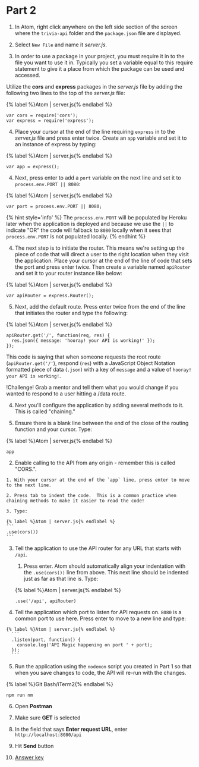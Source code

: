 # Part 2

1. In Atom, right click anywhere on the left side section of the screen where the `trivia-api` folder and the `package.json` file are displayed. 

2. Select `New File` and name it _server.js_.

3. In order to use a package in your project, you must require it in to the file you want to use it in. Typically you set a variable equal to this require statement to give it a place from which the package can be used and accessed.

  Utilize the **cors** and **express** packages in the _server.js_ file by adding the following two lines to the top of the _server.js_ file:

  {% label %}Atom | server.js{% endlabel %}
  ```
  var cors = require('cors');
  var express = require('express');
  ```

4. Place your cursor at the end of the line requiring `express` in to the _server.js_ file and press enter twice. Create an `app` variable and set it to an instance of express by typing: 

  {% label %}Atom | server.js{% endlabel %}
  ```
  var app = express();
  ```
  
4. Next, press enter to add a `port` variable on the next line and set it to `process.env.PORT || 8080`: 

  {% label %}Atom | server.js{% endlabel %}
  ```
  var port = process.env.PORT || 8080;
  ```
  
  {% hint style='info' %}
The `process.env.PORT` will be populated by Heroku later when the application is deployed and because we use the `||` to indicate "OR" the code will fallback to `8080` locally when it sees that `process.env.PORT` is not populated locally.
  {% endhint %}

4. The next step is to initiate the router.  This means we're setting up the piece of code that will direct a user to the right location when they visit the application.  Place your cursor at the end of the line of code that sets the port and press enter twice.  Then create a variable named `apiRouter` and set it to your router instance like below: 

  {% label %}Atom | server.js{% endlabel %}
  ```
  var apiRouter = express.Router();
  ```

5. Next, add the default route.  Press enter twice from the end of the line that initiates the router and type the following:

  {% label %}Atom | server.js{% endlabel %}
  ```
  apiRouter.get('/', function(req, res) {
    res.json({ message: 'hooray! your API is working!' });
  });
  ```
  
  This code is saying that when someone requests the root route (`apiRouter.get('/'`), respond (`res`) with a JavaScript Object Notation formatted piece of data (`.json`) with a key of `message` and a value of `hooray! your API is working!`. 
  
  !Challenge! Grab a mentor and tell them what you would change if you wanted to respond to a user hitting a /data route.

4. Next you'll configure the application by adding several methods to it.  This is called "chaining."

  1. Ensure there is a blank line between the end of the close of the routing function and your cursor.  Type: 

  {% label %}Atom | server.js{% endlabel %}
  ```
  app
  ```
  
  2. Enable calling to the API from any origin - remember this is called "CORS.".  
  
    1. With your cursor at the end of the `app` line, press enter to move to the next line.
    
    2. Press tab to indent the code.  This is a common practice when chaining methods to make it easier to read the code!
    
    3. Type: 
    
    {% label %}Atom | server.js{% endlabel %}
    ```
    .use(cors())
    ```
    
  3. Tell the application to use the API router for any URL that starts with `/api`.
  
     1. Press enter. Atom should automatically align your indentation with the `.use(cors())` line from above.  This next line should be indented just as far as that line is.  Type:  

      {% label %}Atom | server.js{% endlabel %}
      ```
      .use('/api', apiRouter)
      ```

  4. Tell the application which port to listen for API requests on.  `8080` is a common port to use here. Press enter to move to a new line and type: 
    
    {% label %}Atom | server.js{% endlabel %}
      ```
      .listen(port, function() {
        console.log('API Magic happening on port ' + port);
      });
      ```

5. Run the application using the `nodemon` script you created in Part 1 so that when you save changes to code, the API will re-run with the changes.

  {% label %}Git Bash/iTerm2{% endlabel %}
  ```
  npm run nm
  ```

6. Open **Postman**

  1. Make sure **GET** is selected

  2. In the field that says **Enter request URL**, enter `http://localhost:8080/api`

  3. Hit **Send** button

7. [Answer key](https://github.com/KansasCityWomeninTechnology/trivia-api/tree/answer-key-part-2)
